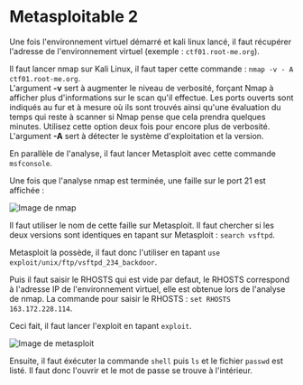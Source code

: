 # Metasploitable 2


Une fois l'environnement virtuel démarré et kali linux lancé, il faut récupérer l'adresse de l'environnement virtuel (exemple : `ctf01.root-me.org`).

Il faut lancer nmap sur Kali Linux, il faut taper cette commande : `nmap -v - A ctf01.root-me.org`.<br/>
L'argument **-v** sert à augmenter le niveau de verbosité, forçant Nmap à afficher plus d'informations sur le scan qu'il effectue. Les ports ouverts sont indiqués au fur et à mesure où ils sont trouvés ainsi qu'une évaluation du temps qui reste à scanner si Nmap pense que cela prendra quelques minutes. Utilisez cette option deux fois pour encore plus de verbosité.<br/>
L'argument **-A** sert à détecter le système d'exploitation et la version.

En parallèle de l'analyse, il faut lancer Metasploit avec cette commande `msfconsole`.

Une fois que l'analyse nmap est terminée, une faille sur le port 21 est affichée :

![Image de nmap](https://github.com/Filtox/Root-me/blob/main/Capture%20The%20Flag/Metasploitable%202/1.png)

Il faut utiliser le nom de cette faille sur Metasploit. Il faut chercher si les deux versions sont identiques en tapant sur Metasploit : `search vsftpd`.

Metasploit la possède, il faut donc l'utiliser en tapant `use exploit/unix/ftp/vsftpd_234_backdoor`.

Puis il faut saisir le RHOSTS qui est vide par defaut, le RHOSTS correspond à l'adresse IP de l'environnement virtuel, elle est obtenue lors de l'analyse de nmap. La commande pour saisir le RHOSTS : `set RHOSTS 163.172.228.114`.

Ceci fait, il faut lancer l'exploit en tapant `exploit`.

![Image de metasploit](https://github.com/Filtox/Root-me/blob/main/Capture%20The%20Flag/Metasploitable%202/2.png)

Ensuite, il faut éxécuter la commande `shell` puis `ls` et le fichier `passwd` est listé. Il faut donc l'ouvrir et le mot de passe se trouve à l'intérieur.
